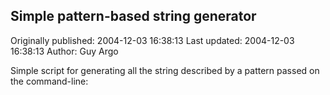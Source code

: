 ## Simple pattern-based string generator

Originally published: 2004-12-03 16:38:13
Last updated: 2004-12-03 16:38:13
Author: Guy Argo

Simple script for generating all the string described by a pattern passed on the command-line: